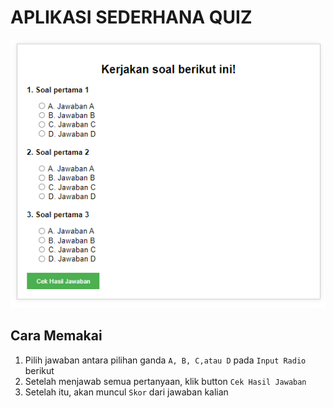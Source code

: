 # APLIKASI SEDERHANA QUIZ

<img src="quiz.png">

## Cara Memakai
1. Pilih jawaban antara pilihan ganda ``` A, B, C,atau D ``` pada ``` Input Radio ``` berikut
2. Setelah menjawab semua pertanyaan, klik button ``` Cek Hasil Jawaban ```
3. Setelah itu, akan muncul ``` Skor ``` dari jawaban kalian